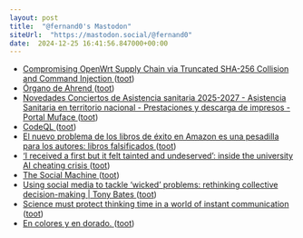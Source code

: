 ```yaml
---
layout: post
title:  "@fernand0's Mastodon"
siteUrl:  "https://mastodon.social/@fernand0"
date:  2024-12-25 16:41:56.847000+00:00
---
```

*  [Compromising OpenWrt Supply Chain via Truncated SHA-256 Collision and Command Injection ](https://flatt.tech/research/posts/compromising-openwrt-supply-chain-sha256-collision) ([toot](https://mastodon.social/@fernand0/113714457270347649))
*  [Órgano de Ahrend ](https://www.flickr.com/photos/fernand0/54205827370) ([toot](https://mastodon.social/@fernand0/113714396256899519))
*  [Novedades Conciertos de Asistencia sanitaria 2025-2027 - Asistencia Sanitaria en territorio nacional - Prestaciones y descarga de impresos - Portal Muface ](https://www.muface.es/muface_Home/Prestaciones/asistencia-sanitaria-nacional/Novedades-Conciertos-de-Asistencia-sanitaria-2025-2027.htm) ([toot](https://mastodon.social/@fernand0/113714223456686822))
*  [CodeQL ](https://codeql.github.com) ([toot](https://mastodon.social/@fernand0/113713541306539502))
*  [El nuevo problema de los libros de éxito en Amazon es una pesadilla para los autores: libros falsificados ](https://www.xataka.com/literatura-comics-y-juegos/nuevo-problema-libros-exito-amazon-pesadilla-para-autores-libros-falsificado) ([toot](https://mastodon.social/@fernand0/113713193198840050))
*  [‘I received a first but it felt tainted and undeserved’: inside the university AI cheating crisis ](https://www.theguardian.com/technology/2024/dec/15/i-received-a-first-but-it-felt-tainted-and-undeserved-inside-the-university-ai-cheating-crisi) ([toot](https://mastodon.social/@fernand0/113712911993149999))
*  [The Social Machine ](https://www.workfutures.io/p/the-social-machin) ([toot](https://mastodon.social/@fernand0/113712804899043565))
*  [Using social media to tackle ‘wicked’ problems: rethinking collective decision-making \| Tony Bates ](https://www.tonybates.ca/2024/11/21/using-social-media-to-tackle-wicked-problems-rethinking-collective-decision-making) ([toot](https://mastodon.social/@fernand0/113711810781811705))
*  [Science must protect thinking time in a world of instant communication ](https://www.nature.com/articles/d41586-024-02381-) ([toot](https://mastodon.social/@fernand0/113711070553893953))
*  [En colores y en dorado. ](https://avecesunafoto.wordpress.com/2024/12/24/en-colores-y-en-dorado) ([toot](https://mastodon.social/@fernand0/113711038740996764))
